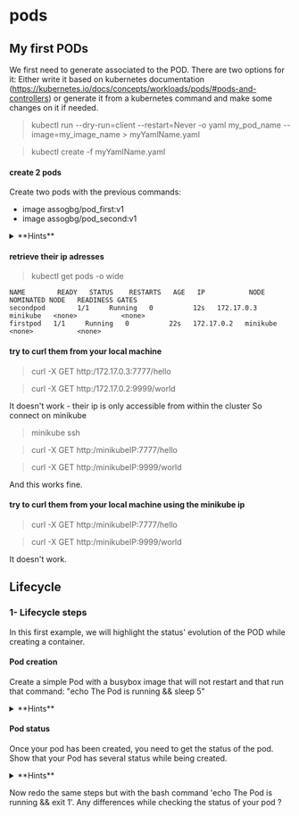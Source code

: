 
# pods

## My first PODs

We first need to generate associated to the POD. There are two options for it:
Either write it based on kubernetes documentation (https://kubernetes.io/docs/concepts/workloads/pods/#pods-and-controllers) or generate it from a kubernetes command and make some changes on it if needed.

> kubectl run --dry-run=client --restart=Never -o yaml my_pod_name --image=my_image_name > myYamlName.yaml

> kubectl create -f myYamlName.yaml



#### create 2 pods
Create two pods with the previous commands:
- image assogbg/pod_first:v1
- image assogbg/pod_second:v1


<details>
    <summary>
    **Hints**
    </summary>

    - > kubectl run --dry-run=client --restart=Never -o yaml firstpod --image=assogbg/pod_first:v1 --port=9999 > first_pod.yaml

    - > kubectl run --dry-run=client --restart=Never -o yaml secondpod --image=assogbg/pod_second:v1 --port=7777 > second_pod.yaml

</details>

#### retrieve their ip adresses
> kubectl get pods -o wide

```
NAME        READY   STATUS    RESTARTS   AGE   IP           NODE       NOMINATED NODE   READINESS GATES
secondpod        1/1     Running   0          12s   172.17.0.3   minikube   <none>           <none>
firstpod   1/1     Running   0          22s   172.17.0.2   minikube   <none>           <none>
```
#### try to curl them from your local machine
> curl -X GET http:/172.17.0.3:7777/hello

> curl -X GET http:/172.17.0.2:9999/world

It doesn't work - their ip is only accessible from within the cluster
So connect on minikube
> minikube ssh

> curl -X GET http:/minikubeIP:7777/hello

> curl -X GET http:/minikubeIP:9999/world

And this works fine.
#### try to curl them from your local machine using the minikube ip
> curl -X GET http:/minikubeIP:7777/hello

> curl -X GET http:/minikubeIP:9999/world

It doesn't work.


## Lifecycle

### 1- Lifecycle steps

In this first example, we will highlight the status' evolution of the POD while creating a container.

#### Pod creation
Create a simple Pod with a busybox image that will not restart and that run that command: "echo The Pod is running && sleep 5"

<details>
    <summary>
    **Hints**
    </summary>


    ```
    ...
    spec:
      containers:
      - name: myapp-container
        image: busybox
        command: ['sh', '-c', 'echo The Pod is running && sleep 5']
      restartPolicy: Never
    ```

      > kubectl create mypod.yaml


</details>

#### Pod status

Once your pod has been created, you need to get the status of the pod. Show that your Pod has several status while being created.

<details>
    <summary>
    **Hints**
    </summary>

    - execute several times
    > kubectl get pods `

    - Check the description
    > kubectl describe pods

</details>

Now redo the same steps but with the bash command 'echo The Pod is running && exit 1'. Any differences while checking the status of your pod ?
